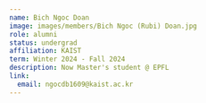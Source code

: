 ```yaml
---
name: Bich Ngoc Doan
image: images/members/Bich Ngoc (Rubi) Doan.jpg
role: alumni
status: undergrad
affiliation: KAIST
term: Winter 2024 - Fall 2024
description: Now Master's student @ EPFL
link:
  email: ngocdb1609@kaist.ac.kr
---
```

